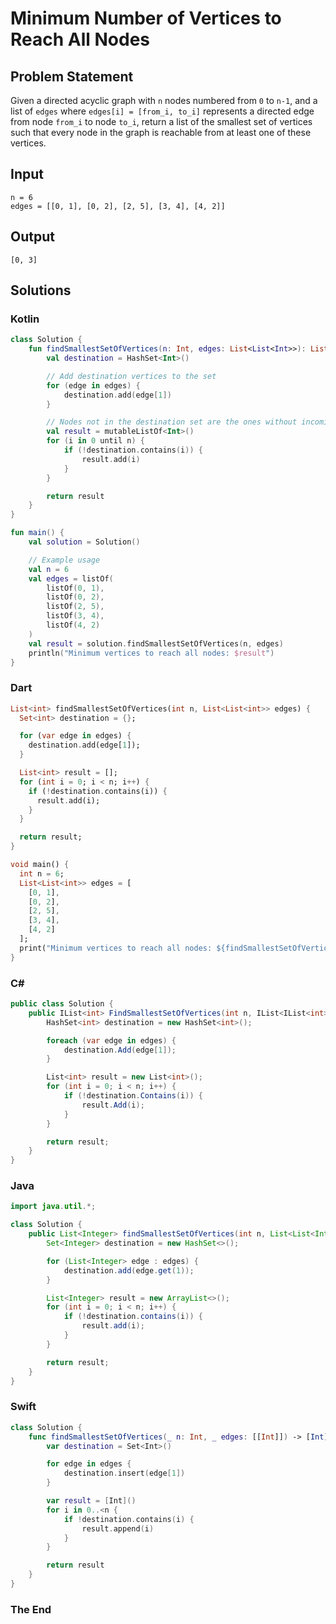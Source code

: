 # Minimum Number of Vertices to Reach All Nodes

## Problem Statement

Given a directed acyclic graph with `n` nodes numbered from `0` to `n-1`, and a list of `edges` where `edges[i] = [from_i, to_i]` represents a directed edge from node `from_i` to node `to_i`, return a list of the smallest set of vertices such that every node in the graph is reachable from at least one of these vertices.

## Input

```text
n = 6
edges = [[0, 1], [0, 2], [2, 5], [3, 4], [4, 2]]
```

## Output

```text
[0, 3]
```

## Solutions

### Kotlin

```kotlin
class Solution {
    fun findSmallestSetOfVertices(n: Int, edges: List<List<Int>>): List<Int> {
        val destination = HashSet<Int>()

        // Add destination vertices to the set
        for (edge in edges) {
            destination.add(edge[1])
        }

        // Nodes not in the destination set are the ones without incoming edges
        val result = mutableListOf<Int>()
        for (i in 0 until n) {
            if (!destination.contains(i)) {
                result.add(i)
            }
        }

        return result
    }
}

fun main() {
    val solution = Solution()

    // Example usage
    val n = 6
    val edges = listOf(
        listOf(0, 1),
        listOf(0, 2),
        listOf(2, 5),
        listOf(3, 4),
        listOf(4, 2)
    )
    val result = solution.findSmallestSetOfVertices(n, edges)
    println("Minimum vertices to reach all nodes: $result")
}
```

### Dart

```dart
List<int> findSmallestSetOfVertices(int n, List<List<int>> edges) {
  Set<int> destination = {};

  for (var edge in edges) {
    destination.add(edge[1]);
  }

  List<int> result = [];
  for (int i = 0; i < n; i++) {
    if (!destination.contains(i)) {
      result.add(i);
    }
  }

  return result;
}

void main() {
  int n = 6;
  List<List<int>> edges = [
    [0, 1],
    [0, 2],
    [2, 5],
    [3, 4],
    [4, 2]
  ];
  print("Minimum vertices to reach all nodes: ${findSmallestSetOfVertices(n, edges)}");
}
```

### C#

```csharp
public class Solution {
    public IList<int> FindSmallestSetOfVertices(int n, IList<IList<int>> edges) {
        HashSet<int> destination = new HashSet<int>();

        foreach (var edge in edges) {
            destination.Add(edge[1]);
        }

        List<int> result = new List<int>();
        for (int i = 0; i < n; i++) {
            if (!destination.Contains(i)) {
                result.Add(i);
            }
        }

        return result;
    }
}
```

### Java

```java
import java.util.*;

class Solution {
    public List<Integer> findSmallestSetOfVertices(int n, List<List<Integer>> edges) {
        Set<Integer> destination = new HashSet<>();

        for (List<Integer> edge : edges) {
            destination.add(edge.get(1));
        }

        List<Integer> result = new ArrayList<>();
        for (int i = 0; i < n; i++) {
            if (!destination.contains(i)) {
                result.add(i);
            }
        }

        return result;
    }
}
```

### Swift

```swift
class Solution {
    func findSmallestSetOfVertices(_ n: Int, _ edges: [[Int]]) -> [Int] {
        var destination = Set<Int>()

        for edge in edges {
            destination.insert(edge[1])
        }

        var result = [Int]()
        for i in 0..<n {
            if !destination.contains(i) {
                result.append(i)
            }
        }

        return result
    }
}
```

### The End